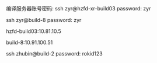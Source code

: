 编译服务器账号密码:
ssh zyr@hzfd-xr-build03 
password: zyr


ssh zyr@build-8
password: zyr



hzfd-build03:10.81.10.5

build-8:10.91.100.51



ssh zhubin@build-2
password: rokid123